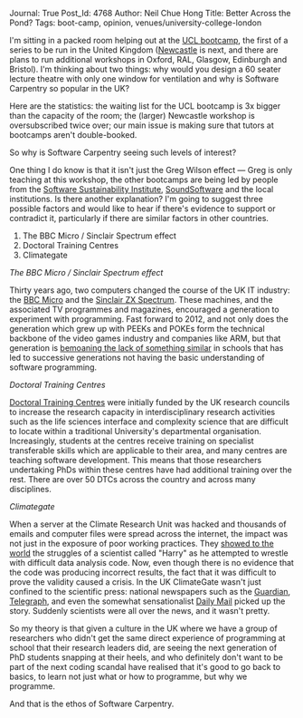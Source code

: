 Journal: True
Post_Id: 4768
Author: Neil Chue Hong
Title: Better Across the Pond?
Tags: boot-camp, opinion, venues/university-college-london

<p>I'm sitting in a packed room helping out at the <a href="/bootcamps/2012-04-ucl.html">UCL bootcamp</a>, the first of a series to be run in the United Kingdom (<a href="/bootcamps/2012-05-newcastle.html">Newcastle</a> is next, and there are plans to run additional workshops in Oxford, RAL, Glasgow, Edinburgh and Bristol). I'm thinking about two things: why would you design a 60 seater lecture theatre with only one window for ventilation and why is Software Carpentry so popular in the UK?</p>
<p>Here are the statistics: the waiting list for the UCL bootcamp is 3x bigger than the capacity of the room; the (larger) Newcastle workshop is oversubscribed twice over; our main issue is making sure that tutors at bootcamps aren't double-booked.</p>
<p>So why is Software Carpentry seeing such levels of interest?</p>
<p>One thing I do know is that it isn't just the Greg Wilson effect &mdash; Greg is only teaching at this workshop, the other bootcamps are being led by people from the <a href="http://www.software.ac.uk">Software Sustainability Institute</a>, <a href="http://soundsoftware.ac.uk">SoundSoftware</a> and the local institutions. Is there another explanation? I'm going to suggest three possible factors and would like to hear if there's evidence to support or contradict it, particularly if there are similar factors in other countries.</p>
<ol>
<li>The BBC Micro / Sinclair Spectrum effect</li>
<li>Doctoral Training Centres</li>
<li>Climategate</li>
</ol>
<p><em>The BBC Micro / Sinclair Spectrum effect</em></p>
<p>Thirty years ago, two computers changed the course of the UK IT industry: the <a href="http://en.wikipedia.org/wiki/BBC_Micro">BBC Micro</a> and the <a href="http://en.wikipedia.org/wiki/ZX_Spectrum">Sinclair ZX Spectrum</a>. These machines, and the associated TV programmes and magazines, encouraged a generation to experiment with programming. Fast forward to 2012, and not only does the generation which grew up with PEEKs and POKEs form the technical backbone of the video games industry and companies like ARM, but that generation is <a href="http://www.bbc.com/news/technology-15926871">bemoaning the lack of something similar</a> in schools that has led to successive generations not having the basic understanding of software programming.</p>
<p><em>Doctoral Training Centres</em></p>
<p><a href="http://en.wikipedia.org/wiki/Doctoral_Training_Centre">Doctoral Training Centres</a> were initially funded by the UK research councils to increase the research capacity in interdisciplinary research activities such as the life sciences interface and complexity science that are difficult to locate within a traditional University's departmental organisation. Increasingly, students at the centres receive training on specialist transferable skills which are applicable to their area, and many centres are teaching software development. This means that those researchers undertaking PhDs within these centres have had additional training over the rest. There are over 50 DTCs across the country and across many disciplines.</p>
<p><em>Climategate</em></p>
<p>When a server at the Climate Research Unit was hacked and thousands of emails and computer files were spread across the internet, the impact was not just in the exposure of poor working practices. They <a href="http://www.nature.com/news/2010/101013/full/467775a.html">showed to the world</a> the struggles of a scientist called "Harry" as he attempted to wrestle with difficult data analysis code. Now, even though there is no evidence that the code was producing incorrect results, the fact that it was difficult to prove the validity caused a crisis. In the UK ClimateGate wasn't just confined to the scientific press: national newspapers such as the <a href="http://www.guardian.co.uk/environment/series/climate-wars-hacked-emails">Guardian</a>, <a href="http://www.telegraph.co.uk/comment/columnists/christopherbooker/6679082/Climate-change-this-is-the-worst-scientific-scandal-of-our-generation.html">Telegraph</a>, and even the somewhat sensationalist <a href="http://www.dailymail.co.uk/news/article-1233562/Emails-rocked-climate-change-campaign-leaked-Siberian-closed-city-university-built-KGB.html">Daily Mail</a> picked up the story. Suddenly scientists were all over the news, and it wasn't pretty.</p>
<p>So my theory is that given a culture in the UK where we have a group of researchers who didn't get the same direct experience of programming at school that their research leaders did, are seeing the next generation of PhD students snapping at their heels, and who definitely don't want to be part of the next coding scandal have realised that it's good to go back to basics, to learn not just what or how to programme, but why we programme.</p>
<p>And that is the ethos of Software Carpentry.</p>
